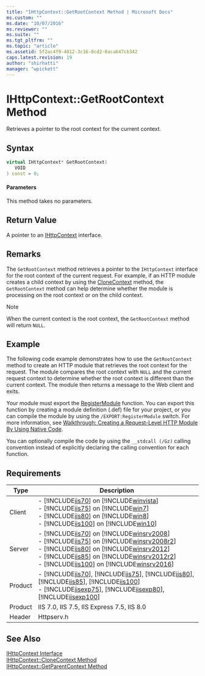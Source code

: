 ```yaml
---
title: "IHttpContext::GetRootContext Method | Microsoft Docs"
ms.custom: ""
ms.date: "10/07/2016"
ms.reviewer: ""
ms.suite: ""
ms.tgt_pltfrm: ""
ms.topic: "article"
ms.assetid: 5f2ac4f9-4812-3c16-0cd2-8aca647cb342
caps.latest.revision: 19
author: "shirhatti"
manager: "wpickett"
---
```

# IHttpContext::GetRootContext Method
Retrieves a pointer to the root context for the current context.  
  
## Syntax  
  
```cpp  
virtual IHttpContext* GetRootContext(  
   VOID  
) const = 0;  
```  
  
#### Parameters  
 This method takes no parameters.  
  
## Return Value  
 A pointer to an [IHttpContext](../../../webdevelopment-reference\native-code-api\webdev-native-api-reference/ihttpcontext-interface.md) interface.  
  
## Remarks  
 The `GetRootContext` method retrieves a pointer to the `IHttpContext` interface for the root context of the current request. For example, if an HTTP module creates a child context by using the [CloneContext](../../../webdevelopment-reference\native-code-api\webdev-native-api-reference/ihttpcontext-clonecontext-method.md) method, the `GetRootContext` method can help determine whether the module is processing on the root context or on the child context.  
  
> [!NOTE]
>  When the current context is the root context, the `GetRootContext` method will return `NULL`.  
  
## Example  
 The following code example demonstrates how to use the `GetRootContext` method to create an HTTP module that retrieves the root context for the request. The module compares the root context with `NULL` and the current request context to determine whether the root context is different than the current context. The module then returns a message to the Web client and exits.  
  
<!-- TODO: review snippet reference  [!CODE [IHttpContextGetRootContext#1](IHttpContextGetRootContext#1)]  -->  
  
 Your module must export the [RegisterModule](../../../webdevelopment-reference\native-code-api\webdev-native-api-reference/pfn-registermodule-function.md) function. You can export this function by creating a module definition (.def) file for your project, or you can compile the module by using the `/EXPORT:RegisterModule` switch. For more information, see [Walkthrough: Creating a Request-Level HTTP Module By Using Native Code](../../../webdevelopment-reference\native-code-development-overview\native-code-dev-overview/walkthrough-creating-a-request-level-http-module-by-using-native-code.md).  
  
 You can optionally compile the code by using the `__stdcall (/Gz)` calling convention instead of explicitly declaring the calling convention for each function.  
  
## Requirements  
  
|Type|Description|  
|----------|-----------------|  
|Client|-   [!INCLUDE[iis70](../../../wmi-provider/includes/iis70-md.md)] on [!INCLUDE[winvista](../../../wmi-provider/includes/winvista-md.md)]<br />-   [!INCLUDE[iis75](../../../wmi-provider/includes/iis75-md.md)] on [!INCLUDE[win7](../../../wmi-provider/includes/win7-md.md)]<br />-   [!INCLUDE[iis80](../../../wmi-provider/includes/iis80-md.md)] on [!INCLUDE[win8](../../../wmi-provider/includes/win8-md.md)]<br />-   [!INCLUDE[iis100](../../../wmi-provider/includes/iis100-md.md)] on [!INCLUDE[win10](../../../wmi-provider/includes/win10-md.md)]|  
|Server|-   [!INCLUDE[iis70](../../../wmi-provider/includes/iis70-md.md)] on [!INCLUDE[winsrv2008](../../../wmi-provider/includes/winsrv2008-md.md)]<br />-   [!INCLUDE[iis75](../../../wmi-provider/includes/iis75-md.md)] on [!INCLUDE[winsrv2008r2](../../../wmi-provider/includes/winsrv2008r2-md.md)]<br />-   [!INCLUDE[iis80](../../../wmi-provider/includes/iis80-md.md)] on [!INCLUDE[winsrv2012](../../../wmi-provider/includes/winsrv2012-md.md)]<br />-   [!INCLUDE[iis85](../../../wmi-provider/includes/iis85-md.md)] on [!INCLUDE[winsrv2012r2](../../../wmi-provider/includes/winsrv2012r2-md.md)]<br />-   [!INCLUDE[iis100](../../../wmi-provider/includes/iis100-md.md)] on [!INCLUDE[winsrv2016](../../../wmi-provider/includes/winsrv2016-md.md)]|  
|Product|-   [!INCLUDE[iis70](../../../wmi-provider/includes/iis70-md.md)], [!INCLUDE[iis75](../../../wmi-provider/includes/iis75-md.md)], [!INCLUDE[iis80](../../../wmi-provider/includes/iis80-md.md)], [!INCLUDE[iis85](../../../wmi-provider/includes/iis85-md.md)], [!INCLUDE[iis100](../../../wmi-provider/includes/iis100-md.md)]<br />-   [!INCLUDE[iisexp75](../../../webdevelopment-reference\native-code-api\webdev-native-api-reference/includes/iisexp75-md.md)], [!INCLUDE[iisexp80](../../../webdevelopment-reference\native-code-api\webdev-native-api-reference/includes/iisexp80-md.md)], [!INCLUDE[iisexp100](../../../webdevelopment-reference\native-code-api\webdev-native-api-reference/includes/iisexp100-md.md)]|  
|Product|IIS 7.0, IIS 7.5, IIS Express 7.5, IIS 8.0|  
|Header|Httpserv.h|  
  
## See Also  
 [IHttpContext Interface](../../../webdevelopment-reference\native-code-api\webdev-native-api-reference/ihttpcontext-interface.md)   
 [IHttpContext::CloneContext Method](../../../webdevelopment-reference\native-code-api\webdev-native-api-reference/ihttpcontext-clonecontext-method.md)   
 [IHttpContext::GetParentContext Method](../../../webdevelopment-reference\native-code-api\webdev-native-api-reference/ihttpcontext-getparentcontext-method.md)